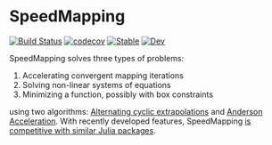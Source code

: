 # SpeedMapping

[![Build Status](https://github.com/NicolasL-S/SpeedMapping.jl/workflows/CI/badge.svg)](https://github.com/NicolasL-S/SpeedMapping.jl/actions)
[![codecov](https://codecov.io/gh/NicolasL-S/SpeedMapping.jl/branch/main/graph/badge.svg?token=UKzBbD3WeQ)](https://codecov.io/gh/NicolasL-S/SpeedMapping.jl)
[![Stable](https://img.shields.io/badge/docs-stable-blue.svg)](https://NicolasL-S.github.io/SpeedMapping.jl/stable/)
[![Dev](https://img.shields.io/badge/docs-dev-blue.svg)](https://NicolasL-S.github.io/SpeedMapping.jl/dev/)


SpeedMapping solves three types of problems:
1. Accelerating convergent mapping iterations
2. Solving non-linear systems of equations
3. Minimizing a function, possibly with box constraints

using two algorithms: [Alternating cyclic extrapolations](https://www.sciencedirect.com/science/article/abs/pii/S0377042723005514) and [Anderson Acceleration](https://en.wikipedia.org/wiki/Anderson_acceleration). With recently developed features, SpeedMapping [is competitive with similar Julia packages](https://nicolasl-s.github.io/SpeedMapping.jl/dev/benchmarks/).
